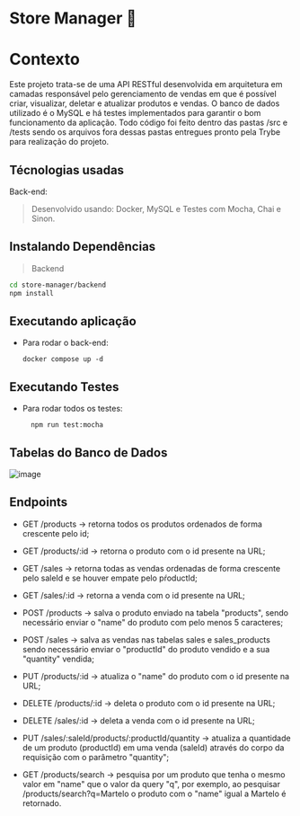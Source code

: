 # Store Manager 🏪 

# Contexto
Este projeto trata-se de uma API RESTful desenvolvida em arquitetura em camadas responsável pelo gerenciamento de vendas em que é possível criar, visualizar, deletar e atualizar produtos e vendas. O banco de dados utilizado é o MySQL e há testes implementados para garantir o bom funcionamento da aplicação. Todo código foi feito dentro das pastas /src e /tests sendo os arquivos fora dessas pastas entregues pronto pela Trybe para realização do projeto. 

## Técnologias usadas

Back-end:
> Desenvolvido usando: Docker, MySQL e Testes com Mocha, Chai e Sinon.


## Instalando Dependências

> Backend
```bash
cd store-manager/backend 
npm install
```


## Executando aplicação

* Para rodar o back-end:

  ```
  docker compose up -d
  ```


## Executando Testes

* Para rodar todos os testes:

  ```
    npm run test:mocha
  ```

  
## Tabelas do Banco de Dados
![image](https://github.com/user-attachments/assets/5c90c26a-0d0f-4455-8149-3b586283e4ba)


## Endpoints
* GET /products -> retorna todos os produtos ordenados de forma crescente pelo id;
  
* GET /products/:id -> retorna o produto com o id presente na URL;
  
* GET /sales -> retorna todas as vendas ordenadas de forma crescente pelo saleId e se houver empate pelo pŕoductId;
  
* GET /sales/:id -> retorna a venda com o id presente na URL;
  
* POST /products -> salva o produto enviado na tabela "products", sendo necessário enviar o "name" do produto com pelo menos 5 caracteres;
  
* POST /sales -> salva as vendas nas tabelas sales e sales_products sendo necessário enviar o "productId" do produto vendido e a sua "quantity" vendida;
  
* PUT /products/:id -> atualiza o "name" do produto com o id presente na URL;
  
* DELETE /products/:id -> deleta o produto com o id presente na URL;
  
* DELETE /sales/:id -> deleta a venda com o id presente na URL;
  
* PUT /sales/:saleId/products/:productId/quantity -> atualiza a quantidade de um produto (productId) em uma venda (saleId) através do corpo da requisição com o parâmetro "quantity";
  
* GET /products/search -> pesquisa por um produto que tenha o mesmo valor em "name" que o valor da query "q", por exemplo, ao pesquisar /products/search?q=Martelo o produto com o "name" igual a Martelo é retornado.
